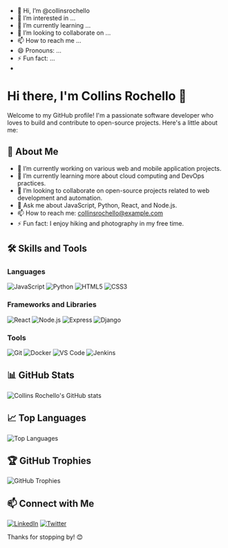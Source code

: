 - 👋 Hi, I’m @collinsrochello
- 👀 I’m interested in ...
- 🌱 I’m currently learning ...
- 💞️ I’m looking to collaborate on ...
- 📫 How to reach me ...
- 😄 Pronouns: ...
- ⚡ Fun fact: ...
- 
# Hi there, I'm Collins Rochello 👋

Welcome to my GitHub profile! I'm a passionate software developer who loves to build and contribute to open-source projects. Here's a little about me:

## 🚀 About Me
- 🔭 I’m currently working on various web and mobile application projects.
- 🌱 I’m currently learning more about cloud computing and DevOps practices.
- 👯 I’m looking to collaborate on open-source projects related to web development and automation.
- 💬 Ask me about JavaScript, Python, React, and Node.js.
- 📫 How to reach me: [collinsrochello@example.com](mailto:collinsrochello@example.com)
- ⚡ Fun fact: I enjoy hiking and photography in my free time.

## 🛠️ Skills and Tools

### Languages
![JavaScript](https://img.shields.io/badge/-JavaScript-333?style=flat&logo=javascript)
![Python](https://img.shields.io/badge/-Python-333?style=flat&logo=python)
![HTML5](https://img.shields.io/badge/-HTML5-333?style=flat&logo=html5)
![CSS3](https://img.shields.io/badge/-CSS3-333?style=flat&logo=css3)

### Frameworks and Libraries
![React](https://img.shields.io/badge/-React-333?style=flat&logo=react)
![Node.js](https://img.shields.io/badge/-Node.js-333?style=flat&logo=node.js)
![Express](https://img.shields.io/badge/-Express-333?style=flat&logo=express)
![Django](https://img.shields.io/badge/-Django-333?style=flat&logo=django)

### Tools
![Git](https://img.shields.io/badge/-Git-333?style=flat&logo=git)
![Docker](https://img.shields.io/badge/-Docker-333?style=flat&logo=docker)
![VS Code](https://img.shields.io/badge/-VS_Code-333?style=flat&logo=visual-studio-code)
![Jenkins](https://img.shields.io/badge/-Jenkins-333?style=flat&logo=jenkins)

## 📊 GitHub Stats
![Collins Rochello's GitHub stats](https://github-readme-stats.vercel.app/api?username=collinsrochello&show_icons=true&theme=radical)

## 📈 Top Languages
![Top Languages](https://github-readme-stats.vercel.app/api/top-langs/?username=collinsrochello&layout=compact&theme=radical)

## 🏆 GitHub Trophies
![GitHub Trophies](https://github-profile-trophy.vercel.app/?username=collinsrochello&theme=radical)

## 📫 Connect with Me
[![LinkedIn](https://img.shields.io/badge/-LinkedIn-333?style=flat&logo=linkedin)](https://www.linkedin.com/in/collinsrochello)
[![Twitter](https://img.shields.io/badge/-Twitter-333?style=flat&logo=twitter)](https://twitter.com/collinsrochello)

Thanks for stopping by! 😊
